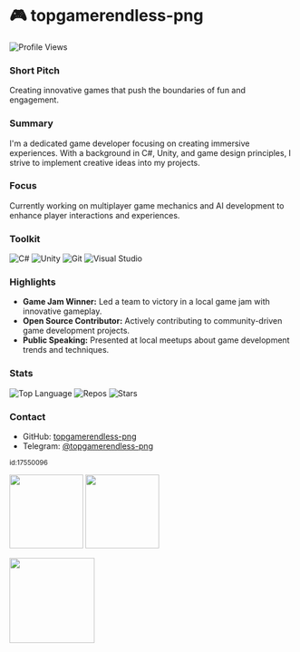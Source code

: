 # 🎮 topgamerendless-png
![Profile Views](https://komarev.com/ghpvc/?username=topgamerendless-png&label=Profile%20Views&color=blue&style=flat)

### Short Pitch
Creating innovative games that push the boundaries of fun and engagement.

### Summary
I'm a dedicated game developer focusing on creating immersive experiences. With a background in C#, Unity, and game design principles, I strive to implement creative ideas into my projects.

### Focus
Currently working on multiplayer game mechanics and AI development to enhance player interactions and experiences.

### Toolkit
![C#](https://img.shields.io/badge/-C%23-239120?style=flat-square&logo=csharp&logoColor=ffffff) ![Unity](https://img.shields.io/badge/-Unity-000000?style=flat-square&logo=unity&logoColor=ffffff) ![Git](https://img.shields.io/badge/-Git-F05032?style=flat-square&logo=git&logoColor=ffffff) ![Visual Studio](https://img.shields.io/badge/-Visual%20Studio-5C2D5E?style=flat-square&logo=visual-studio&logoColor=ffffff)

### Highlights
- **Game Jam Winner:** Led a team to victory in a local game jam with innovative gameplay.
- **Open Source Contributor:** Actively contributing to community-driven game development projects.
- **Public Speaking:** Presented at local meetups about game development trends and techniques.

### Stats
![Top Language](https://img.shields.io/github/languages/top/topgamerendless-png?color=yellow&style=flat-square) ![Repos](https://img.shields.io/badge/Repos-30-blue?style=flat-square) ![Stars](https://img.shields.io/badge/Stars-300-brightgreen?style=flat-square)

### Contact
- GitHub: [topgamerendless-png](https://github.com/topgamerendless-png)
- Telegram: [@topgamerendless-png](https://t.me/topgamerendless-png)

<sub>id:17550096</sub>

<p><img src="https://github-readme-stats.vercel.app/api/top-langs/?username=topgamerendless-png&layout=compact&theme=github_dark" height="130"/> <img src="https://github-readme-stats.vercel.app/api?username=topgamerendless-png&show_icons=true&theme=github_dark" height="130"/></p>
<p><img src="https://streak-stats.demolab.com/?user=topgamerendless-png&theme=github_dark" height="150"/></p>


